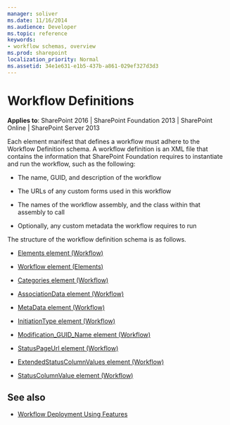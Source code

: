 ```yaml
---
manager: soliver
ms.date: 11/16/2014
ms.audience: Developer
ms.topic: reference
keywords:
- workflow schemas, overview
ms.prod: sharepoint
localization_priority: Normal
ms.assetid: 34e1e631-e1b5-437b-a861-029ef327d3d3
---
```


# Workflow Definitions

**Applies to**: SharePoint 2016 | SharePoint Foundation 2013 | SharePoint Online | SharePoint Server 2013

Each element manifest that defines a workflow must adhere to the Workflow Definition schema. A workflow definition is an XML file that contains the information that SharePoint Foundation requires to instantiate and run the workflow, such as the following:

- The name, GUID, and description of the workflow

- The URLs of any custom forms used in this workflow

- The names of the workflow assembly, and the class within that assembly to call

- Optionally, any custom metadata the workflow requires to run

The structure of the workflow definition schema is as follows.

- [Elements element (Workflow)](elements-element-workflow.md)

- [Workflow element (Elements)](workflow-element-elements.md)

- [Categories element (Workflow)](categories-element-workflow.md)

- [AssociationData element (Workflow)](associationdata-element-workflow.md)

- [MetaData element (Workflow)](metadata-element-workflow.md)

- [InitiationType element (Workflow)](initiationtype-element-workflow.md)

- [Modification\_GUID\_Name element (Workflow)](modification_guid_name-element-workflow.md)

- [StatusPageUrl element (Workflow)](statuspageurl-element-workflow.md)

- [ExtendedStatusColumnValues element (Workflow)](extendedstatuscolumnvalues-element-workflow.md)

- [StatusColumnValue element (Workflow)](statuscolumnvalue-element-workflow.md)



## See also

- [Workflow Deployment Using Features](https://msdn.microsoft.com/library/ad294f09-483d-4e87-bd19-fa37795ed558(Office.15).aspx)








